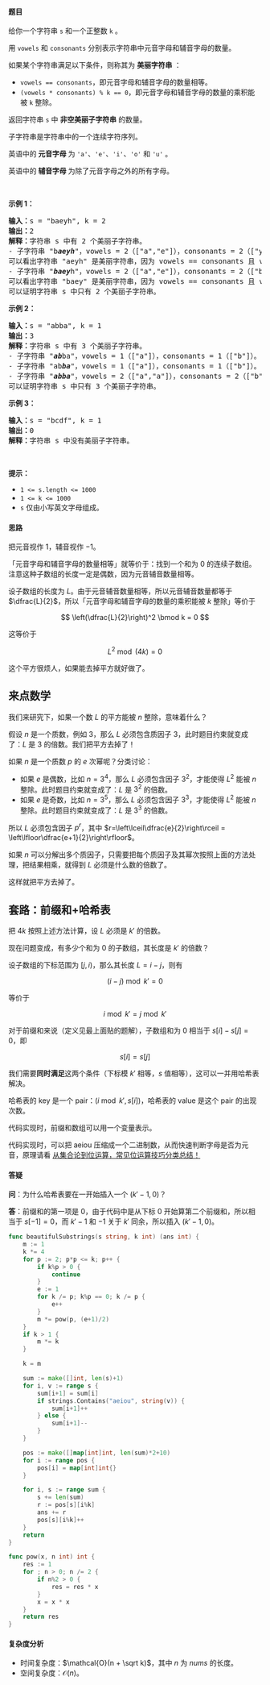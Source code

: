 #### 题目

<p>给你一个字符串 <code>s</code> 和一个正整数 <code>k</code> 。</p>

<p>用 <code>vowels</code> 和 <code>consonants</code> 分别表示字符串中元音字母和辅音字母的数量。</p>

<p>如果某个字符串满足以下条件，则称其为 <strong>美丽字符串</strong> ：</p>

<ul>
	<li><code>vowels == consonants</code>，即元音字母和辅音字母的数量相等。</li>
	<li><code>(vowels * consonants) % k == 0</code>，即元音字母和辅音字母的数量的乘积能被 <code>k</code> 整除。</li>
</ul>

<p>返回字符串 <code>s</code> 中 <strong>非空美丽子字符串</strong> 的数量。</p>

<p>子字符串是字符串中的一个连续字符序列。</p>

<p>英语中的<strong> 元音字母 </strong>为 <code>'a'</code>、<code>'e'</code>、<code>'i'</code>、<code>'o'</code> 和 <code>'u'</code> 。</p>

<p>英语中的<strong> 辅音字母 </strong>为除了元音字母之外的所有字母。</p>

<p>&nbsp;</p>

<p><strong class="example">示例 1：</strong></p>

<pre>
<strong>输入：</strong>s = "baeyh", k = 2
<strong>输出：</strong>2
<strong>解释：</strong>字符串 s 中有 2 个美丽子字符串。
- 子字符串 "b<em><strong>aeyh</strong></em>"，vowels = 2（["a","e"]），consonants = 2（["y","h"]）。
可以看出字符串 "aeyh" 是美丽字符串，因为 vowels == consonants 且 vowels * consonants % k == 0 。
- 子字符串 "<em><strong>baey</strong></em>h"，vowels = 2（["a","e"]），consonants = 2（["b","y"]）。
可以看出字符串 "baey" 是美丽字符串，因为 vowels == consonants 且 vowels * consonants % k == 0 。
可以证明字符串 s 中只有 2 个美丽子字符串。
</pre>

<p><strong class="example">示例 2：</strong></p>

<pre>
<strong>输入：</strong>s = "abba", k = 1
<strong>输出：</strong>3
<strong>解释：</strong>字符串 s 中有 3 个美丽子字符串。
- 子字符串 "<strong><em>ab</em></strong>ba"，vowels = 1（["a"]），consonants = 1（["b"]）。
- 子字符串 "ab<strong><em>ba</em></strong>"，vowels = 1（["a"]），consonants = 1（["b"]）。
- 子字符串 "<em><strong>abba</strong></em>"，vowels = 2（["a","a"]），consonants = 2（["b","b"]）。
可以证明字符串 s 中只有 3 个美丽子字符串。
</pre>

<p><strong class="example">示例 3：</strong></p>

<pre>
<strong>输入：</strong>s = "bcdf", k = 1
<strong>输出：</strong>0
<strong>解释：</strong>字符串 s 中没有美丽子字符串。
</pre>

<p>&nbsp;</p>

<p><strong>提示：</strong></p>

<ul>
	<li><code>1 &lt;= s.length &lt;= 1000</code></li>
	<li><code>1 &lt;= k &lt;= 1000</code></li>
	<li><code>s</code> 仅由小写英文字母组成。</li>
</ul>

#### 思路

把元音视作 $1$，辅音视作 $-1$。

「元音字母和辅音字母的数量相等」就等价于：找到一个和为 $0$ 的连续子数组。注意这种子数组的长度一定是偶数，因为元音辅音数量相等。

设子数组的长度为 $L$。由于元音辅音数量相等，所以元音辅音数量都等于 $\dfrac{L}{2}$，所以「元音字母和辅音字母的数量的乘积能被 $k$ 整除」等价于

$$
\left(\dfrac{L}{2}\right)^2 \bmod k = 0
$$

这等价于

$$
L^2 \bmod (4k) = 0
$$

这个平方很烦人，如果能去掉平方就好做了。

## 来点数学

我们来研究下，如果一个数 $L$ 的平方能被 $n$ 整除，意味着什么？

假设 $n$ 是一个质数，例如 $3$，那么 $L$ 必须包含质因子 $3$，此时题目约束就变成了：$L$ 是 $3$ 的倍数。我们把平方去掉了！

如果 $n$ 是一个质数 $p$ 的 $e$ 次幂呢？分类讨论：

- 如果 $e$ 是偶数，比如 $n=3^4$，那么 $L$ 必须包含因子 $3^2$，才能使得 $L^2$ 能被 $n$ 整除。此时题目约束就变成了：$L$ 是 $3^2$ 的倍数。
- 如果 $e$ 是奇数，比如 $n=3^5$，那么 $L$ 必须包含因子 $3^3$，才能使得 $L^2$ 能被 $n$ 整除。此时题目约束就变成了：$L$ 是 $3^3$ 的倍数。

所以 $L$ 必须包含因子 $p^r$，其中 $r=\left\lceil\dfrac{e}{2}\right\rceil = \left\lfloor\dfrac{e+1}{2}\right\rfloor$。

如果 $n$ 可以分解出多个质因子，只需要把每个质因子及其幂次按照上面的方法处理，把结果相乘，就得到 $L$ 必须是什么数的倍数了。

这样就把平方去掉了。

## 套路：前缀和+哈希表

把 $4k$ 按照上述方法计算，设 $L$ 必须是 $k'$ 的倍数。

现在问题变成，有多少个和为 $0$ 的子数组，其长度是 $k'$ 的倍数？

设子数组的下标范围为 $[j,i)$，那么其长度 $L=i-j$，则有

$$
(i-j)\bmod k' = 0
$$

等价于

$$
i \bmod k' = j\bmod k'
$$

对于前缀和来说（定义见最上面贴的题解），子数组和为 $0$ 相当于 $s[i]-s[j] = 0$，即

$$
s[i] = s[j]
$$

我们需要**同时满足**这两个条件（下标模 $k'$ 相等，$s$ 值相等），这可以一并用哈希表解决。

哈希表的 key 是一个 pair：$(i\bmod k', s[i])$，哈希表的 value 是这个 pair 的出现次数。

代码实现时，前缀和数组可以用一个变量表示。

代码实现时，可以把 aeiou 压缩成一个二进制数，从而快速判断字母是否为元音，原理请看 [从集合论到位运算，常见位运算技巧分类总结！](https://leetcode.cn/circle/discuss/CaOJ45/)

#### 答疑

**问**：为什么哈希表要在一开始插入一个 $(k'-1, 0)$？

**答**：前缀和的第一项是 $0$，由于代码中是从下标 $0$ 开始算第二个前缀和，所以相当于 $s[-1] = 0$，而 $k'-1$ 和 $-1$ 关于 $k'$ 同余，所以插入 $(k'-1, 0)$。


```go  
func beautifulSubstrings(s string, k int) (ans int) {
	m := 1
	k *= 4
	for p := 2; p*p <= k; p++ {
		if k%p > 0 {
			continue
		}
		e := 1
		for k /= p; k%p == 0; k /= p {
			e++
		}
		m *= pow(p, (e+1)/2)
	}
	if k > 1 {
		m *= k
	}

	k = m

	sum := make([]int, len(s)+1)
	for i, v := range s {
		sum[i+1] = sum[i]
		if strings.Contains("aeiou", string(v)) {
			sum[i+1]++
		} else {
			sum[i+1]--
		}
	}

	pos := make([]map[int]int, len(sum)*2+10)
	for i := range pos {
		pos[i] = map[int]int{}
	}

	for i, s := range sum {
		s += len(sum)
		r := pos[s][i%k]
		ans += r
		pos[s][i%k]++
	}
	return
}

func pow(x, n int) int {
	res := 1
	for ; n > 0; n /= 2 {
		if n%2 > 0 {
			res = res * x
		}
		x = x * x
	}
	return res
}
```

#### 复杂度分析

- 时间复杂度：$\mathcal{O}(n + \sqrt k)$，其中 $n$ 为 $\textit{nums}$ 的长度。
- 空间复杂度：$\mathcal{O}(n)$。
